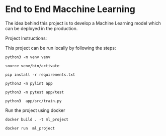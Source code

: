# End to End Macchine Learning

The idea behind this project is to develop a Machine Learning model which can be deployed in the production.

Project Instructions:

This project can be run locally by following the steps:

```
python3 -m venv venv
```

```
source venv/bin/activate
```

```
pip install -r requirements.txt 
```

```
python3 -m pylint app
```

```
python3 -m pytest app/test
```

```
python3  app/src/train.py
```

Run the project using docker  

```
docker build . -t ml_project
```

```
docker run  ml_project
```

